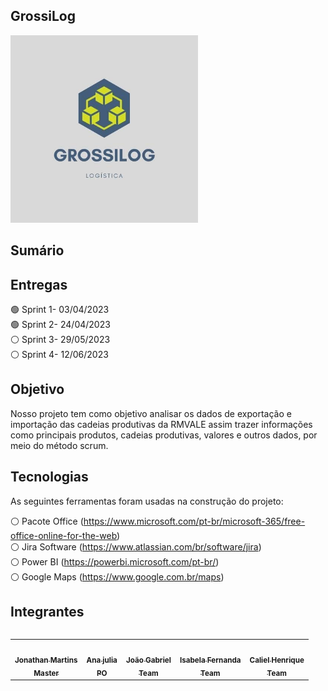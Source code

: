 ## GrossiLog

<div align="left">
  <img src="./logo.jpeg" height="300" width="300"/>
</div>

## Sumário


## Entregas
:green_circle: Sprint 1- 03/04/2023<br /> 
:green_circle: Sprint 2- 24/04/2023<br /> 
:white_circle: Sprint 3- 29/05/2023<br /> 
:white_circle: Sprint 4- 12/06/2023

## Objetivo
Nosso projeto tem como objetivo analisar os dados de exportação e importação das cadeias produtivas da RMVALE assim trazer informações como principais produtos, cadeias produtivas, valores e outros dados, por meio do método scrum.

## Tecnologias

As seguintes ferramentas foram usadas na construção do projeto:

:white_circle: Pacote Office (https://www.microsoft.com/pt-br/microsoft-365/free-office-online-for-the-web)<br /> 
:white_circle: Jira Software (https://www.atlassian.com/br/software/jira)<br /> 
:white_circle: Power BI (https://powerbi.microsoft.com/pt-br/)<br /> 
:white_circle: Google Maps (https://www.google.com.br/maps)

## Integrantes 

<table align="left">
  <tr>
     <td align="center"><a href="https://github.com/Jhoww28"><img src="https://avatars.githubusercontent.com/u/128087120?v=4" width="100px;" alt=""/>        <br /><sub><b>Jonathan Martins<br>Master</b></sub></a><br />  
     <td align="center"><a href="https://github.com/AnaJ240"><img src="https://avatars.githubusercontent.com/u/132076974?v=4" width="100px;" alt=""/>        <br /><sub><b>Ana julia<br>PO</b></sub></a><br />
     <td align="center"><a href="https://github.com/joaogabgr"><img src="https://avatars.githubusercontent.com/u/104585766?v=4" width="100px;" alt=""/>        <br /><sub><b>João Gabriel<br>Team</b></sub></a><br />
     <td align="center"><a href="https://github.com/Idasilv5"><img src="https://avatars.githubusercontent.com/u/112047189?v=4" width="100px;" alt=""/>        <br /><sub><b>Isabela Fernanda<br>Team</b></sub></a><br />
     <td align="center"><a href="https://github.com/Calszika2001"><img src="https://avatars.githubusercontent.com/u/131174544?v=4" width="100px;" alt=""/>        <br /><sub><b>Caliel Henrique<br>Team</b></sub></a><br />     
</table>
